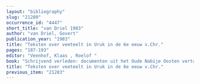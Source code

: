 ```yaml
---
layout: "bibliography"
slug: "21280"
occurrence_id: "4447"
short_title: "van Driel 1983"
author: "van Driel, Govert"
publication_year: "1983"
title: "Teksten over veeteelt in Uruk in de 6e eeuw v.Chr."
pages: "187-193"
editor: "Veenhof, Klaas , Roelof "
book: "Schrijvend verleden: documenten uit het Oude Nabije Oosten vertaald en toegelicht (Leiden)"
title: "Teksten over veeteelt in Uruk in de 6e eeuw v.Chr."
previous_item: "21283"
---
```

